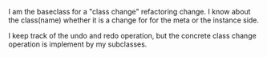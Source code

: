 I am the baseclass for a "class change" refactoring change. I know about theclass(name) whether it is a change for for the meta or the instance side.I keep track of the undo and redo operation, but the concrete class change operation is implement by my subclasses.